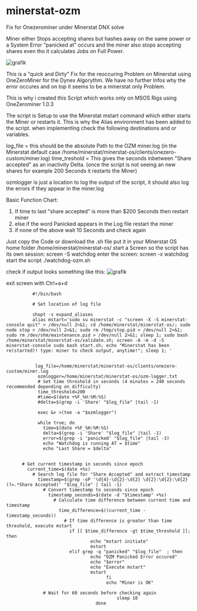 # minerstat-ozm
Fix for Onezerominer under Minerstat DNX solve

Miner either Stops accepting shares but hashes away on the same power or a System Error "panicked at" occurs and the miner also stops accepting shares even tho it calculates Jobs on Full Power.

![grafik](https://user-images.githubusercontent.com/130800379/232163874-eba79361-90ba-4f0d-a02f-190d3721f61a.png)

This is a "quick and Dirty" Fix for the reoccuring Problem on Minerstat using OneZeroMiner for the Dynex Algorythm. 
We have no further Infos why the error occures and on top it seems to be a minerstat only Problem. 

This is why i created this Script which works only on MSOS Rigs using OneZerominer 1.0.3

The script is Setup to use the Minerstat mstart command which either starts the Miner or restarts it. This is why the Alias environment has been added to the script.
when implementing check the following destinations and or variables.

log_file = this should be the absolute Path to the OZM miner.log (in the Minerstat default case /home/minerstat/minerstat-os/clients/onezero-custom/miner.log)
time_treshold = This gives the seconds inbetween "Share accepted" as an inactivity Delta. (once the script is not seeing an new shares for example 200 Seconds it restarts the Miner)

ozmlogger is just a location to log the output of the script, it should also log the errors if they appear in the miner.log

Basic Function Chart: 

1. If time to last "share accepted" is more than $200 Seconds then restart miner
2. else if the word Panicked appears in the Log file restart the miner
3. if none of the above wait 10 Seconds and check again


Just copy the Code or download the .sh file put it in your Minerstat OS home folder /home/minerstat/minerstat-os/ 
start a Screen so the script has its own session: screen -S watchdog 
enter the screen: screen -x watchdog 
start the script ./watchdog-ozm.sh

check if output looks something like this:
![grafik](https://user-images.githubusercontent.com/130800379/232163682-b6469752-f57b-4f97-9796-172745b6a429.png)

exit screen with Ctrl+a+d

              #!/bin/bash

              # Set location of log file

              shopt -s expand_aliases
              alias mstart='sudo su minerstat -c "screen -X -S minerstat-console quit" > /dev/null 2>&1; cd /home/minerstat/minerstat-os/; sudo node stop > /dev/null 2>&1; sudo rm /tmp/stop.pid > /dev/null 2>&1; sudo rm /dev/shm/maintenance.pid > /dev/null 2>&1; sleep 1; sudo bash /home/minerstat/minerstat-os/validate.sh; screen -A -m -d -S minerstat-console sudo bash start.sh; echo "Minerstat has been re(started)! type: miner to check output, anytime!"; sleep 1; '
              

               log_file=/home/minerstat/minerstat-os/clients/onezero-custom/miner.log                                                                                                                       
                ozmlogger=/home/minerstat/minerstat-os/ozm-logger.txt
                # Set time threshold in seconds (4 minutes = 240 seconds recommended depending on difficulty)
                time_threshold=200
                #time=$(date +%F_%H:%M:%S)
                #delta=$(grep -i 'Share' "$log_file" |tail -1)

                exec &> >(tee -a "$ozmlogger")

                while true; do
                  time=$(date +%F_%H:%M:%S)
                  delta=$(grep -i 'Share' "$log_file" |tail -1)
                  error=$(grep -i 'panicked' "$log_file" |tail -3)
                  echo "Watchdog is running AT = $time"
                  echo "Last Share = $delta"


          # Get current timestamp in seconds since epoch
            current_time=$(date +%s)
              # Search log file for "Share Accepted" and extract timestamp
                timestamp=$(grep -oP '\d{4}-\d{2}-\d{2} \d{2}:\d{2}:\d{2}(?=.*Share Accepted)' "$log_file" | tail -1)
                  # Convert timestamp to seconds since epoch
                    timestamp_seconds=$(date -d "$timestamp" +%s)
                      # Calculate time difference between current time and timestamp
                        time_difference=$((current_time - timestamp_seconds))
                          # If time difference is greater than time threshold, execute mstart
                            if [[ $time_difference -gt $time_threshold ]]; then
                                    echo "mstart initiate"
                                    mstart
                            elif grep -q "panicked" "$log_file"  ; then
                                    echo "OZM Panicked Error occured"
                                    echo "$error"
                                    echo "Execute mstart"
                                    mstart
                                          fi
                                          echo "Miner is OK"

                  # Wait for 60 seconds before checking again
                                              sleep 10
                                      done
